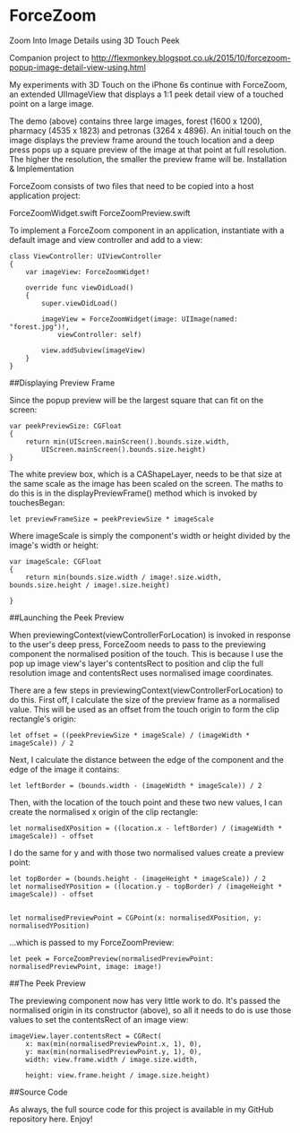 # ForceZoom
Zoom Into Image Details using 3D Touch Peek

Companion project to http://flexmonkey.blogspot.co.uk/2015/10/forcezoom-popup-image-detail-view-using.html

My experiments with 3D Touch on the iPhone 6s continue with ForceZoom, an extended UIImageView that displays a 1:1 peek detail view of a touched point on a large image.

The demo (above) contains three large images, forest (1600 x 1200), pharmacy (4535 x 1823) and petronas (3264 x 4896). An initial touch on the image displays the preview frame around the touch location and a deep press pops up a square preview of the image at that point at full resolution. The higher the resolution, the smaller the preview frame will be.
Installation & Implementation

ForceZoom consists of two files that need to be copied into a host application project:

ForceZoomWidget.swift
ForceZoomPreview.swift

To implement a ForceZoom component in an application, instantiate with a default image and view controller and add to a view:

    class ViewController: UIViewController
    {
        var imageView: ForceZoomWidget!
        
        override func viewDidLoad()
        {
            super.viewDidLoad()
            
            imageView = ForceZoomWidget(image: UIImage(named: "forest.jpg")!,
                viewController: self)
            
            view.addSubview(imageView)
        }
    }

##Displaying Preview Frame

Since the popup preview will be the largest square that can fit on the screen:

    var peekPreviewSize: CGFloat
    {
        return min(UIScreen.mainScreen().bounds.size.width,
            UIScreen.mainScreen().bounds.size.height)
    }

The white preview box, which is a CAShapeLayer, needs to be that size at the same scale as the image has been scaled on the screen. The maths to do this is in the displayPreviewFrame() method which is invoked by touchesBegan:

    let previewFrameSize = peekPreviewSize * imageScale

Where imageScale is simply the component's width or height divided by the image's width or height:

    var imageScale: CGFloat
    {
        return min(bounds.size.width / image!.size.width, bounds.size.height / image!.size.height)

    }

##Launching the Peek Preview

When previewingContext(viewControllerForLocation) is invoked in response to the user's deep press, ForceZoom needs to pass to the previewing component the normalised position of the touch. This is because I use the pop up image view's layer's contentsRect to position and clip the full resolution image and contentsRect uses normalised image coordinates.

There are a few steps in previewingContext(viewControllerForLocation) to do this. First off, I calculate the size of the preview frame as a normalised value. This will be used as an offset from the touch origin to form the clip rectangle's origin:

    let offset = ((peekPreviewSize * imageScale) / (imageWidth * imageScale)) / 2

Next, I calculate the distance between the edge of the component and the edge of the image it contains:

    let leftBorder = (bounds.width - (imageWidth * imageScale)) / 2

Then, with the location of the touch point and these two new values, I can create the normalised x origin of the clip rectangle:

    let normalisedXPosition = ((location.x - leftBorder) / (imageWidth * imageScale)) - offset

I do the same for y and with those two normalised values create a preview point:

    let topBorder = (bounds.height - (imageHeight * imageScale)) / 2
    let normalisedYPosition = ((location.y - topBorder) / (imageHeight * imageScale)) - offset
  

    let normalisedPreviewPoint = CGPoint(x: normalisedXPosition, y: normalisedYPosition)

...which is passed to my ForceZoomPreview:

    let peek = ForceZoomPreview(normalisedPreviewPoint: normalisedPreviewPoint, image: image!)

##The Peek Preview

The previewing component now has very little work to do. It's passed the normalised origin in its constructor (above), so all it needs to do is use those values to set the contentsRect of an image view:

    imageView.layer.contentsRect = CGRect(
        x: max(min(normalisedPreviewPoint.x, 1), 0),
        y: max(min(normalisedPreviewPoint.y, 1), 0),
        width: view.frame.width / image.size.width,

        height: view.frame.height / image.size.height)

##Source Code

As always, the full source code for this project is available in my GitHub repository here. Enjoy!
